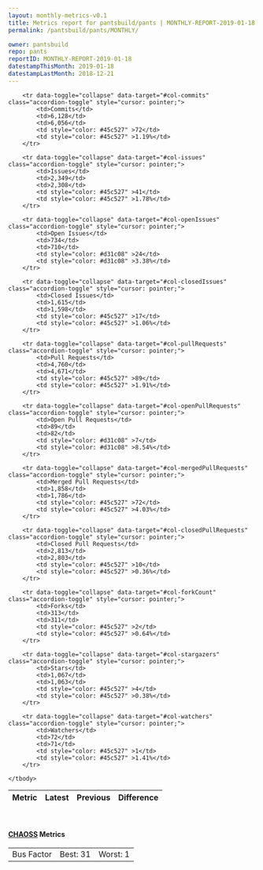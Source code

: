 ```yaml
---
layout: monthly-metrics-v0.1
title: Metrics report for pantsbuild/pants | MONTHLY-REPORT-2019-01-18 | 2019-01-18
permalink: /pantsbuild/pants/MONTHLY/

owner: pantsbuild
repo: pants
reportID: MONTHLY-REPORT-2019-01-18
datestampThisMonth: 2019-01-18
datestampLastMonth: 2018-12-21
---
```



<table class="table table-condensed" style="border-collapse:collapse;">
    <thead>
    <tr>
        <th>Metric</th>
        <th>Latest</th>
        <th>Previous</th>
        <th colspan="2" style="text-align: center;">Difference</th>
    </tr>
    </thead>
    <tbody>

        <tr data-toggle="collapse" data-target="#col-commits" class="accordion-toggle" style="cursor: pointer;">
            <td>Commits</td>
            <td>6,128</td>
            <td>6,056</td>
            <td style="color: #45c527" >72</td>
            <td style="color: #45c527" >1.19%</td>
        </tr>
        
        <tr data-toggle="collapse" data-target="#col-issues" class="accordion-toggle" style="cursor: pointer;">
            <td>Issues</td>
            <td>2,349</td>
            <td>2,308</td>
            <td style="color: #45c527" >41</td>
            <td style="color: #45c527" >1.78%</td>
        </tr>
        
        <tr data-toggle="collapse" data-target="#col-openIssues" class="accordion-toggle" style="cursor: pointer;">
            <td>Open Issues</td>
            <td>734</td>
            <td>710</td>
            <td style="color: #d31c08" >24</td>
            <td style="color: #d31c08" >3.38%</td>
        </tr>
        
        <tr data-toggle="collapse" data-target="#col-closedIssues" class="accordion-toggle" style="cursor: pointer;">
            <td>Closed Issues</td>
            <td>1,615</td>
            <td>1,598</td>
            <td style="color: #45c527" >17</td>
            <td style="color: #45c527" >1.06%</td>
        </tr>
        
        <tr data-toggle="collapse" data-target="#col-pullRequests" class="accordion-toggle" style="cursor: pointer;">
            <td>Pull Requests</td>
            <td>4,760</td>
            <td>4,671</td>
            <td style="color: #45c527" >89</td>
            <td style="color: #45c527" >1.91%</td>
        </tr>
        
        <tr data-toggle="collapse" data-target="#col-openPullRequests" class="accordion-toggle" style="cursor: pointer;">
            <td>Open Pull Requests</td>
            <td>89</td>
            <td>82</td>
            <td style="color: #d31c08" >7</td>
            <td style="color: #d31c08" >8.54%</td>
        </tr>
        
        <tr data-toggle="collapse" data-target="#col-mergedPullRequests" class="accordion-toggle" style="cursor: pointer;">
            <td>Merged Pull Requests</td>
            <td>1,858</td>
            <td>1,786</td>
            <td style="color: #45c527" >72</td>
            <td style="color: #45c527" >4.03%</td>
        </tr>
        
        <tr data-toggle="collapse" data-target="#col-closedPullRequests" class="accordion-toggle" style="cursor: pointer;">
            <td>Closed Pull Requests</td>
            <td>2,813</td>
            <td>2,803</td>
            <td style="color: #45c527" >10</td>
            <td style="color: #45c527" >0.36%</td>
        </tr>
        
        <tr data-toggle="collapse" data-target="#col-forkCount" class="accordion-toggle" style="cursor: pointer;">
            <td>Forks</td>
            <td>313</td>
            <td>311</td>
            <td style="color: #45c527" >2</td>
            <td style="color: #45c527" >0.64%</td>
        </tr>
        
        <tr data-toggle="collapse" data-target="#col-stargazers" class="accordion-toggle" style="cursor: pointer;">
            <td>Stars</td>
            <td>1,067</td>
            <td>1,063</td>
            <td style="color: #45c527" >4</td>
            <td style="color: #45c527" >0.38%</td>
        </tr>
        
        <tr data-toggle="collapse" data-target="#col-watchers" class="accordion-toggle" style="cursor: pointer;">
            <td>Watchers</td>
            <td>72</td>
            <td>71</td>
            <td style="color: #45c527" >1</td>
            <td style="color: #45c527" >1.41%</td>
        </tr>
        
    </tbody>
</table>
<br>
<h4><a target="_blank" href="https://chaoss.community/">CHAOSS</a> Metrics</h4>

<table class="table table-condensed" style="border-collapse:collapse;">
    <tbody>
        <td>Bus Factor</td>
        <td>Best: 31</td>
        <td>Worst: 1</td>
    </tbody>
</table>

